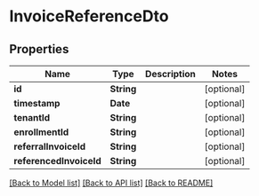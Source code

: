 # InvoiceReferenceDto

## Properties
Name | Type | Description | Notes
------------ | ------------- | ------------- | -------------
**id** | **String** |  | [optional] 
**timestamp** | **Date** |  | [optional] 
**tenantId** | **String** |  | [optional] 
**enrollmentId** | **String** |  | [optional] 
**referralInvoiceId** | **String** |  | [optional] 
**referencedInvoiceId** | **String** |  | [optional] 

[[Back to Model list]](../README.md#documentation-for-models) [[Back to API list]](../README.md#documentation-for-api-endpoints) [[Back to README]](../README.md)


